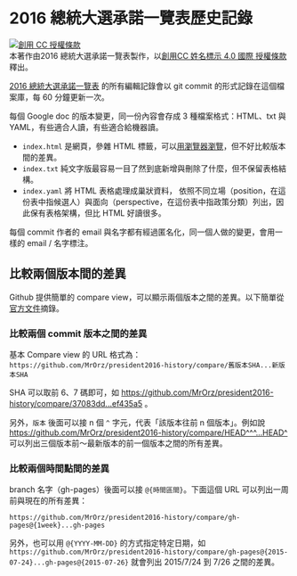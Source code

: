 2016 總統大選承諾一覽表歷史記錄
====

<a rel="license" href="http://creativecommons.org/licenses/by/4.0/"><img alt="創用 CC 授權條款" style="border-width:0" src="https://i.creativecommons.org/l/by/4.0/88x31.png" /></a><br />本著作由<span xmlns:cc="http://creativecommons.org/ns#" property="cc:attributionName">2016 總統大選承諾一覽表</span>製作，以<a rel="license" href="http://creativecommons.org/licenses/by/4.0/">創用CC 姓名標示 4.0 國際 授權條款</a>釋出。

[2016 總統大選承諾一覽表](https://docs.google.com/document/d/1D_TfV5udsWesnD2RFQ5D2VXrbuPG6hOxW1bhqjPKaFg/) 的所有編輯記錄會以 git commit 的形式記錄在這個檔案庫，每 60 分鐘更新一次。

每個 Google doc 的版本變更，同一份內容會存成 3 種檔案格式：HTML、txt 與 YAML，有些適合人讀，有些適合給機器讀。

* `index.html` 是網頁，參雜 HTML 標籤，可以[用瀏覽器瀏覽](http://mrorz.github.io/president2016-history/)，但不好比較版本間的差異。
* `index.txt` 純文字版最容易一目了然到底新增與刪除了什麼，但不保留表格結構。
* `index.yaml` 將 HTML 表格處理成巢狀資料，
依照不同立場（position，在這份表中指候選人）與面向（perspective，在這份表中指政策分類）列出，因此保有表格架構，但比 HTML 好讀很多。

每個 commit 作者的 email 與名字都有經過匿名化，同一個人做的變更，會用一樣的 email / 名字標注。


比較兩個版本間的差異
--------------

Github 提供簡單的 compare view，可以顯示兩個版本之間的差異。以下簡單從[官方文件](https://help.github.com/articles/comparing-commits-across-time/)摘錄。

### 比較兩個 commit 版本之間的差異

基本 Compare view 的 URL 格式為：
`https://github.com/MrOrz/president2016-history/compare/舊版本SHA...新版本SHA`

SHA 可以取前 6、7 碼即可，如 https://github.com/MrOrz/president2016-history/compare/37083dd...ef435a5 。

另外，`版本` 後面可以接 n 個 `^` 字元，代表「該版本往前 n 個版本」。例如說
 https://github.com/MrOrz/president2016-history/compare/HEAD^^^...HEAD^ 可以列出三個版本前～最新版本的前一個版本之間的所有差異。

### 比較兩個時間點間的差異

branch 名字（gh-pages）後面可以接 `@{時間區間}`。下面這個 URL 可以列出一周前與現在的所有差異：

`https://github.com/MrOrz/president2016-history/compare/gh-pages@{1week}...gh-pages`

另外，也可以用 `@{YYYY-MM-DD}` 的方式指定特定日期，如 `https://github.com/MrOrz/president2016-history/compare/gh-pages@{2015-07-24}...gh-pages@{2015-07-26}` 就會列出 2015/7/24 到 7/26 之間的差異。
